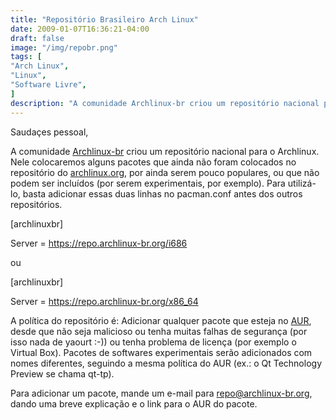 ```yaml
---
title: "Repositório Brasileiro Arch Linux"
date: 2009-01-07T16:36:21-04:00
draft: false
image: "/img/repobr.png"
tags: [
"Arch Linux",
"Linux",
"Software Livre",
]
description: "A comunidade Archlinux-br criou um repositório nacional para o Archlinux. Nele colocaremos alguns pacotes que ainda não foram colocados no repositório do archlinux.org, por ainda serem pouco populares, ou que não podem ser incluídos (por serem experimentais, por exemplo). Para utilizá-lo, basta adicionar essas duas linhas no pacman.conf antes dos outros repositórios."
---
```

Saudaçes pessoal,




A comunidade [Archlinux-br](https://www.archlinux-br.org/) criou um repositório nacional para o Archlinux. Nele colocaremos alguns pacotes que ainda não foram colocados no repositório do [archlinux.org](https://archlinux.org/), por ainda serem pouco populares, ou que não podem ser incluídos (por serem experimentais, por exemplo). Para utilizá-lo, basta adicionar essas duas linhas no pacman.conf antes dos outros repositórios.




[archlinuxbr]  

Server = https://repo.archlinux-br.org/i686




ou




[archlinuxbr]  

Server = https://repo.archlinux-br.org/x86_64




A política do repositório é: Adicionar qualquer pacote que esteja no [AUR](https://aur.archlinux.org/), desde que não seja malicioso ou tenha muitas falhas de segurança (por isso nada de yaourt :-)) ou tenha problema de licença (por exemplo o Virtual Box). Pacotes de softwares experimentais serão adicionados com nomes diferentes, seguindo a mesma política do AUR (ex.: o Qt Technology Preview se chama qt-tp).




Para adicionar um pacote, mande um e-mail para repo@archlinux-br.org, dando uma breve explicação e o link para o AUR do pacote.
